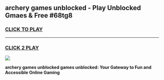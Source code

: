 
## archery games unblocked - Play Unblocked Gmaes & Free #68tg8
<h3>
<a href="https://news.freeplayer.one?title=archery_games_unblocked&ref=03M">CLICK TO PLAY</a></h3>
<hr>

<h3>
<a href="https://news.freeplayer.one?title=archery_games_unblocked&ref=03M">CLICK 2 PLAY</a>
  
</h3>

<a href="https://news.freeplayer.one?title=archery_games_unblocked&ref=03M"><img src="https://clearcache.store/games.png"></a>


**archery games unblocked games unblocked: Your Gateway to Fun and Accessible Online Gaming**
